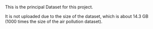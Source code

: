 This is the principal Dataset for this project.

It is not uploaded due to the size of the dataset, which is about 14.3 GB (1000 times the size of the air pollution dataset). 